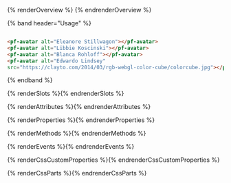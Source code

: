 {% renderOverview %}
  <pf-avatar alt="Libbie Koscinski"></pf-avatar>
{% endrenderOverview %}

{% band header="Usage" %}
  <div style="display: flex; gap: 1em;">
    <pf-avatar alt="Eleanore Stillwagon"></pf-avatar>
    <pf-avatar alt="Libbie Koscinski" size="md"></pf-avatar>
    <pf-avatar alt="Blanca Rohloff"></pf-avatar>
    <pf-avatar alt="Edwardo Lindsey" 
    src="https://clayto.com/2014/03/rgb-webgl-color-cube/colorcube.jpg"></pf-avatar>
  </div>

  ```html
  <pf-avatar alt="Eleanore Stillwagon"></pf-avatar>
  <pf-avatar alt="Libbie Koscinski"></pf-avatar>
  <pf-avatar alt="Blanca Rohloff"></pf-avatar>
  <pf-avatar alt="Edwardo Lindsey" 
  src="https://clayto.com/2014/03/rgb-webgl-color-cube/colorcube.jpg"></pf-avatar>
  ```
{% endband %}

{% renderSlots %}{% endrenderSlots %}

{% renderAttributes %}{% endrenderAttributes %}

{% renderProperties %}{% endrenderProperties %}

{% renderMethods %}{% endrenderMethods %}

{% renderEvents %}{% endrenderEvents %}

{% renderCssCustomProperties %}{% endrenderCssCustomProperties %}

{% renderCssParts %}{% endrenderCssParts %}
